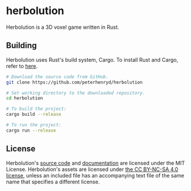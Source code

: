 # herbolution

Herbolution is a 3D voxel game written in Rust.

## Building

Herbolution uses Rust's build system, Cargo. To install Rust and Cargo, refer to [here](https://rustup.rs).

```bash
# Download the source code from GitHub.
git clone https://github.com/peterhenryd/herbolution

# Set working directory to the downloaded repository.
cd herbolution

# To build the project:
cargo build --release

# To run the project:
cargo run --release
```

## License

Herbolution's [source code](crates/LICENSE) and [documentation](docs/LICENSE) are licensed under the MIT License. Herbolution's assets are licensed under 
[the CC BY-NC-SA 4.0 license](assets/LICENSE), unless an included file has an accompanying text file of the same name that specifies a different license.
